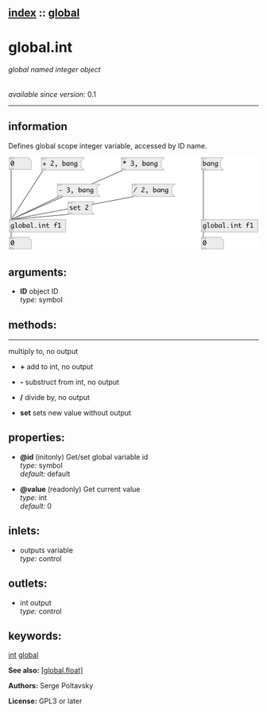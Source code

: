 [index](index.html) :: [global](category_global.html)
---

# global.int

###### global named integer object

*available since version:* 0.1

---


## information
Defines global scope integer variable, accessed by ID name.


[![example](../examples/img/global.int.jpg)](../examples/pd/global.int.pd)



## arguments:

* **ID**
object ID<br>
_type:_ symbol<br>



## methods:

* *****
multiply to, no output<br>

* **+**
add to int, no output<br>

* **-**
substruct from int, no output<br>

* **/**
divide by, no output<br>

* **set**
sets new value without output<br>




## properties:

* **@id** (initonly)
Get/set global variable id<br>
_type:_ symbol<br>
_default:_ default<br>

* **@value** (readonly)
Get current value<br>
_type:_ int<br>
_default:_ 0<br>



## inlets:

* outputs variable<br>
_type:_ control



## outlets:

* int output<br>
_type:_ control



## keywords:

[int](keywords/int.html)
[global](keywords/global.html)



**See also:**
[\[global.float\]](global.float.html)




**Authors:** Serge Poltavsky




**License:** GPL3 or later





